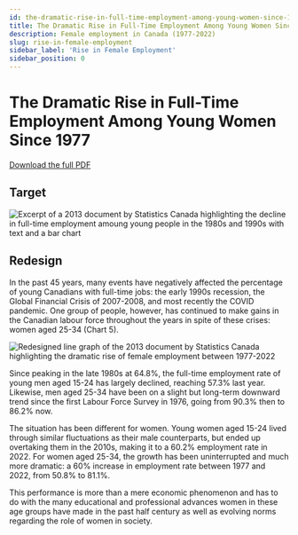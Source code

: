 ```yaml
---
id: the-dramatic-rise-in-full-time-employment-among-young-women-since-1977
title: The Dramatic Rise in Full-Time Employment Among Young Women Since 1977
description: Female employment in Canada (1977-2022)
slug: rise-in-female-employment
sidebar_label: 'Rise in Female Employment'
sidebar_position: 0
---
```


# The Dramatic Rise in Full-Time Employment Among Young Women Since 1977

[Download the full PDF](@site/static/portfolio/chart-redesign/chart-redesign.pdf)

## Target

![Excerpt of a 2013 document by Statistics Canada highlighting the decline in full-time employment amoung young people in the 1980s and 1990s with text and a bar chart](@site/static/portfolio/chart-redesign/redesign-target.png)

## Redesign

In the past 45 years, many events have negatively affected the percentage of young Canadians with full-time jobs: the early 1990s recession, the Global Financial Crisis of 2007-2008, and most recently the COVID pandemic. One group of people, however, has continued to make gains in the Canadian labour force throughout the years in spite of these crises: women aged 25-34 (Chart 5).

![Redesigned line graph of the 2013 document by Statistics Canada highlighting the dramatic rise of female employment between 1977-2022](@site/static/portfolio/chart-redesign/redesigned-graph.png)

Since peaking in the late 1980s at 64.8%, the full-time employment rate of young men aged 15-24 has largely declined, reaching 57.3% last year. Likewise, men aged 25-34 have been on a slight but long-term downward trend since the first Labour Force Survey in 1976, going from 90.3% then to 86.2% now.

The situation has been different for women. Young women aged 15-24 lived through similar fluctuations as their male counterparts, but ended up overtaking them in the 2010s, making it to a 60.2% employment rate in 2022. For women aged 25-34, the growth has been uninterrupted and much more dramatic: a 60% increase in employment rate between 1977 and 2022, from 50.8% to 81.1%.

This performance is more than a mere economic phenomenon and has to do with the many educational and professional advances women in these age groups have made in the past half century as well as evolving norms regarding the role of women in society.

[^1]: D. Galarneau, R. Morissette and J. Usalcas, “Insights on Canadian society: What has changed for young people in Canada?,” Statistics Canada, July 2013. Available: [https://www150.statcan.gc.ca/n1/pub/75-006-x/2013001/article/11847-eng.htm](https://www150.statcan.gc.ca/n1/pub/75-006-x/2013001/article/11847-eng.htm). Accessed: 27 October, 2023.
[^2]: Statistics Canada, “Unemployment rate, participation rate and employment rate by sex, annual,” website. Available: [https://www150.statcan.gc.ca/t1/tbl1/en/tv.action?pid=1410032702](https://www150.statcan.gc.ca/t1/tbl1/en/tv.action?pid=1410032702). Accessed: 27 October, 2023.